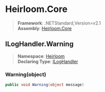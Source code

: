 # Heirloom.Core

> **Framework**: .NETStandard,Version=v2.1  
> **Assembly**: [Heirloom.Core][0]  

## ILogHandler.Warning

> **Namespace**: [Heirloom][0]  
> **Declaring Type**: [ILogHandler][1]  

### Warning(object)

```cs
public void Warning(object message)
```

[0]: ../../../Heirloom.Core.md
[1]: ../ILogHandler.md
